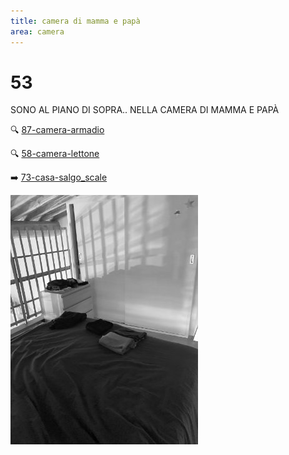 ```yaml
---
title: camera di mamma e papà
area: camera
---
```

# 53
SONO AL PIANO DI SOPRA.. NELLA CAMERA DI MAMMA E PAPÀ

🔍 [87-camera-armadio](87-camera-armadio.md)

🔍 [58-camera-lettone](58-camera-lettone.md)

➡️ [73-casa-salgo_scale](73-casa-salgo_scale.md)

![foto_74](_assets/preview/foto_74.jpg)